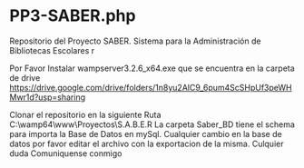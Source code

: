 # PP3-SABER.php
Repositorio del Proyecto SABER. Sistema para la Administración de Bibliotecas Escolares r


Por Favor Instalar wampserver3.2.6_x64.exe que se encuentra en la carpeta de drive 
https://drive.google.com/drive/folders/1n8yu2AlC9_6pum4ScSHpUf3peWHMwr1d?usp=sharing

Clonar el repositorio en la siguiente Ruta C:\wamp64\www\Proyectos\S.A.B.E.R
La carpeta Saber_BD tiene el schema para importa la Base de Datos en mySql. Cualquier cambio en la base de datos por favor editar el archivo con la exportacion de la misma. Culquier duda Comuniquense conmigo 
